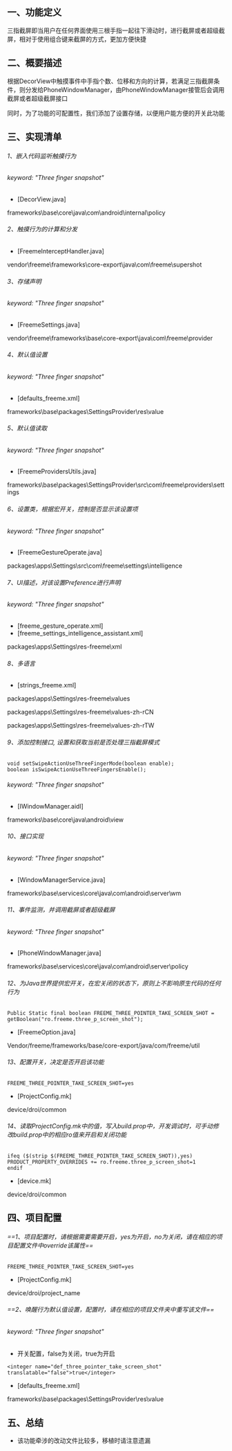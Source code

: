 ## 一、功能定义
三指截屏即当用户在任何界面使用三根手指一起往下滑动时，进行截屏或者超级截屏，相对于使用组合键来截屏的方式，更加方便快捷

## 二、概要描述
根据DecorView中触摸事件中手指个数、位移和方向的计算，若满足三指截屏条件，则分发给PhoneWindowManager，由PhoneWindowManager接管后会调用截屏或者超级截屏接口

同时，为了功能的可配置性，我们添加了设置存储，以便用户能方便的开关此功能

## 三、实现清单

###### 1、嵌入代码监听触摸行为
###### keyword: "Three finger snapshot"
- [DecorView.java]

frameworks\base\core\java\com\android\internal\policy

###### 2、触摸行为的计算和分发
- [FreemeInterceptHandler.java]

vendor\freeme\frameworks\core-export\java\com\freeme\supershot

###### 3、存储声明
###### keyword: "Three finger snapshot"
- [FreemeSettings.java]

vendor\freeme\frameworks\base\core-export\java\com\freeme\provider

###### 4、默认值设置
###### keyword: "Three finger snapshot"
- [defaults_freeme.xml]

frameworks\base\packages\SettingsProvider\res\value

###### 5、默认值读取
###### keyword: "Three finger snapshot"
- [FreemeProvidersUtils.java]

frameworks\base\packages\SettingsProvider\src\com\freeme\providers\settings

###### 6、设置类，根据宏开关，控制是否显示该设置项
###### keyword: "Three finger snapshot"
- [FreemeGestureOperate.java]

packages\apps\Settings\src\com\freeme\settings\intelligence

###### 7、UI描述，对该设置Preference进行声明
###### keyword: "Three finger snapshot"

- [freeme_gesture_operate.xml]
- [freeme_settings_intelligence_assistant.xml]

packages\apps\Settings\res-freeme\xml

###### 8、多语言
- [strings_freeme.xml]

packages\apps\Settings\res-freeme\values

packages\apps\Settings\res-freeme\values-zh-rCN

packages\apps\Settings\res-freeme\values-zh-rTW

###### 9、添加控制接口, 设置和获取当前是否处理三指截屏模式
```
void setSwipeActionUseThreeFingerMode(boolean enable);
boolean isSwipeActionUseThreeFingersEnable();
```
###### keyword: "Three finger snapshot"

- [IWindowManager.aidl]

frameworks\base\core\java\android\view

###### 10、接口实现
###### keyword: "Three finger snapshot"
- [WindowManagerService.java]

frameworks\base\services\core\java\com\android\server\wm

###### 11、事件监测，并调用截屏或者超级截屏
###### keyword: "Three finger snapshot"
- [PhoneWindowManager.java]

frameworks\base\services\core\java\com\android\server\policy

###### 12、为Java世界提供宏开关，在宏关闭的状态下，原则上不影响原生代码的任何行为

```
Public Static final boolean FREEME_THREE_POINTER_TAKE_SCREEN_SHOT = getBoolean("ro.freeme.three_p_screen_shot");
```

- [FreemeOption.java]

Vendor/freeme/frameworks/base/core-export/java/com/freeme/util

###### 13、配置开关，决定是否开启该功能

```
FREEME_THREE_POINTER_TAKE_SCREEN_SHOT=yes
```

- [ProjectConfig.mk]

device/droi/common

###### 14、读取ProjectConfig.mk中的值，写入build.prop中，开发调试时，可手动修改build.prop中的相应ro值来开启和关闭功能

```
ifeq ($(strip $(FREEME_THREE_POINTER_TAKE_SCREEN_SHOT)),yes)
PRODUCT_PROPERTY_OVERRIDES += ro.freeme.three_p_screen_shot=1
endif
```

- [device.mk]

device/droi/common

## 四、项目配置
###### ==1、项目配置时，请根据需要需要开启，yes为开启，no为关闭，请在相应的项目配置文件中override该属性==

```
FREEME_THREE_POINTER_TAKE_SCREEN_SHOT=yes
```

- [ProjectConfig.mk]

device/droi/project_name

###### ==2、唤醒行为默认值设置，配置时，请在相应的项目文件夹中重写该文件==
###### keyword: "Three finger snapshot"

- 开关配置，false为关闭，true为开启

```
<integer name="def_three_pointer_take_screen_shot" translatable="false">true</integer>
```

- [defaults_freeme.xml]

frameworks\base\packages\SettingsProvider\res\value

## 五、总结
- 该功能牵涉的改动文件比较多，移植时请注意遗漏
